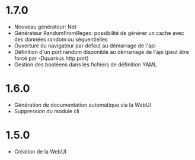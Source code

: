 # 1.7.0

- Nouveau générateur: Not
- Générateur RandomFromRegex: possibilité de générer un cache avec des données random ou séquentielles
- Ouverture du navigateur par defaut au démarrage de l'api
- Définition d'un port random disponible au démarrage de l'api (peut être forcé par -Dquarkus.http.port)
- Gestion des booléens dans les fichiers de définition YAML

# 1.6.0

- Génération de documentation automatique via la WebUI
- Suppression du module cli

# 1.5.0

* Création de la WebUI 
